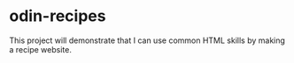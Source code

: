 # odin-recipes

This project will demonstrate that I can use common HTML skills by making a recipe website.